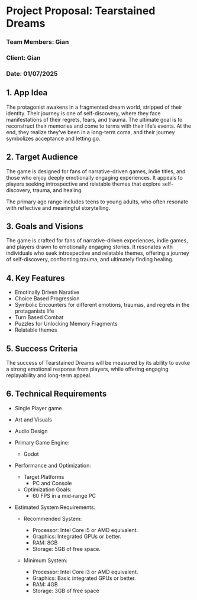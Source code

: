 # Project Proposal: Tearstained Dreams

### Team Members: Gian

### Client: Gian

### Date: 01/07/2025

## 1. App Idea

The protagonist awakens in a fragmented dream world, stripped of their identity. Their journey is one of self-discovery, where they face manifestations of their regrets, fears, and trauma. The ultimate goal is to reconstruct their memories and come to terms with their life’s events. At the end, they realize they've been in a long-term coma, and their journey symbolizes acceptance and letting go.

## 2. Target Audience

The game is designed for fans of narrative-driven games, indie titles, and those who enjoy deeply emotionally engaging experiences. It appeals to players seeking introspective and relatable themes that explore self-discovery, trauma, and healing.

The primary age range includes teens to young adults, who often resonate with reflective and meaningful storytelling.

## 3. Goals and Visions

The game is crafted for fans of narrative-driven experiences, indie games, and players drawn to emotionally engaging stories. It resonates with individuals who seek introspective and relatable themes, offering a journey of self-discovery, confronting trauma, and ultimately finding healing.

## 4. Key Features

- Emotinally Driven Narative
- Choice Based Progression
- Symbolic Encounters for different emotions, traumas, and regrets in the protaganists life
- Turn Based Combat
- Puzzles for Unlocking Memory Fragments
- Relatable themes

## 5. Success Criteria

The success of Tearstained Dreams will be measured by its ability to evoke a strong emotional response from players, while offering engaging replayability and long-term appeal.

## 6. Technical Requirements

- Single Player game

- Art and Visuals

- Audio Design

- Primary Game Engine:

    - Godot

- Performance and Optimization:

    - Target Platforms
        - PC and Console
    - Optimization Goals:
        - 60 FPS in a mid-range PC

- Estimated System Requirements:

    - Recommended System:
        - Processor: Intel Core i5 or AMD equivalent.
        - Graphics: Integrated GPUs or better.
        - RAM: 8GB
        - Storage: 5GB of free space.

    - Minimum System:
        - Processor: Intel Core i3 or AMD equivalent.
        - Graphics: Basic integrated GPUs or better.
        - RAM: 4GB
        - Storage: 3GB of free space
